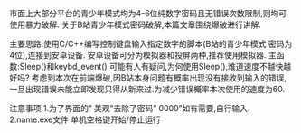 市面上大部分平台的青少年模式均为4-6位纯数字密码且无错误次数限制,则均可使用暴力破解.
关于B站青少年模式密码破解,本篇文章围绕爆破进行讲解.

主要思路:使用C/C++编写控制键盘输入指定数字的脚本(B站的青少年模式 密码为4位),连接到安卓设备. 安卓设备可分为模拟器和投屏两种,推荐使用模拟器.
主函数:Sleep()和keybd_event()
可能有人有疑问,为何使用Sleep(),难道速度不越快越好吗?
考虑到本次在前端爆破,因B站本身问题有概率出现没有接收到输入的错误,一旦出现错误未能立即发现只得从新来过.为减少错误概率本次使用的速度为60.

注意事项
1.为了界面的” 美观”去除了密码” 0000”如有需要,自行输入.
2.name.exe文件 单机空格键开始/停止运行
